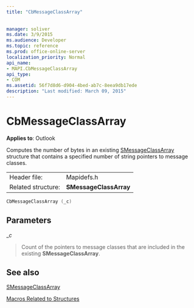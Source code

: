 ```yaml
---
title: "CbMessageClassArray"
 
 
manager: soliver
ms.date: 3/9/2015
ms.audience: Developer
ms.topic: reference
ms.prod: office-online-server
localization_priority: Normal
api_name:
- MAPI.CbMessageClassArray
api_type:
- COM
ms.assetid: 56f7d8d6-d904-4bed-ab7c-8eea9db17ede
description: "Last modified: March 09, 2015"
---
```


# CbMessageClassArray

  
  
**Applies to**: Outlook 
  
Computes the number of bytes in an existing [SMessageClassArray](smessageclassarray.md) structure that contains a specified number of string pointers to message classes. 
  
|||
|:-----|:-----|
|Header file:  <br/> |Mapidefs.h  <br/> |
|Related structure:  <br/> |**SMessageClassArray** <br/> |
   
```cpp
CbMessageClassArray (_c)
```

## Parameters

 __c_
  
> Count of the pointers to message classes that are included in the existing **SMessageClassArray**.
    
## See also



[SMessageClassArray](smessageclassarray.md)


[Macros Related to Structures](macros-related-to-structures.md)

